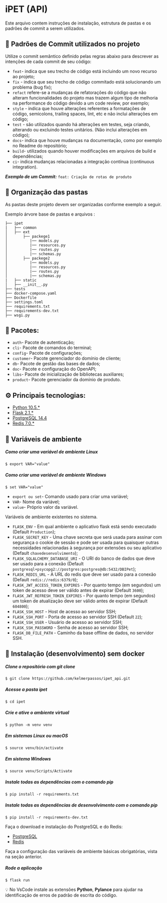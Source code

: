 # iPET (API)

Este arquivo contem instruções de instalação, estrutura de pastas e os padrões de commit a serem utilizados.

## :book: Padrões de Commit utilizados no projeto

Utilize o commit semântico definido pelas regras abaixo para descrever as intenções de cada commit de seu código:

- ```feat```- indica que seu trecho de código está incluindo um novo recurso ao projeto;
- ```fix``` - indica que seu trecho de código commitado está solucionando um problema (bug fix);
- ```refact``` refere-se a mudanças de refatorações do código que não alteram funcionalidades do projeto mas trazem algum tipo de melhoria na performance do código devido a um code review, por exemplo;
- ```style``` - indica que houve alterações referentes a formatações de código, semicolons, trailing spaces, lint, etc e não inclui alterações em código;
- ```test``` - são utilizados quando há alterações em testes, seja criando, alterando ou excluindo testes unitários. (Não inclui alterações em código);
- ```docs```- indica que houve mudanças na documentação, como por exemplo no Readme do repositório;
- ```build```- utilizados quando houver modificações em arquivos de build e dependências;
- ```ci```- indica mudanças relacionadas a integração contínua (continuous integration).

**_Exemplo de um Commit:_**
```feat: Criação de rotas de produto```
## :file_folder: Organização das pastas
As pastas deste projeto devem ser organizadas conforme exemplo a seguir.

Exemplo árvore base de pastas e arquivos :
```
├── ipet
|   ├── common
│   ├── ext
│       ├── packege1
│          |── models.py
│          |── resources.py
│          |── routes.py
│          |── schemas.py
│       ├── packege2
│          |── models.py
│          |── resources.py
│          |── routes.py
│          |── schemas.py
|   ├── static
│   ├── __init__.py
├── tests
├── docker-compose.yaml
├── Dockerfile
├── settings.toml
├── requirements.txt
├── requirements-dev.txt
├── wsgi.py
```
## :file_folder: Pacotes:
- ```auth```- Pacote de autenticação;
- ```cli```- Pacote de comandos do terminal;
- ```config```- Pacote de configurações;
- ```customer```- Pacote gerenciador do domínio de cliente;
- ```db```- Pacote de gestão das bases de dados;
- ```doc```- Pacote e configuração do OpenAPI;
- ```libs```- Pacote de inicialização de bibliotecas auxiliares;
- ```product```- Pacote gerenciador da domínio de produto.
## :gear: Principais tecnologias:
- [Python 10.5.*](https://www.python.org/)
- [Flask 2.1.*](https://flask.palletsprojects.com/en/2.1.x/)
- [PostgreSQL 14.4](https://www.postgresql.org/about/news/postgresql-144-released-2470/#:~:text=The%20PostgreSQL%20Global%20Development%20Group,data%20corruption%20in%20your%20indexes.)
- [Redis 7.0.*](https://redis.io/docs/getting-started/)
## :book: Variáveis de ambiente
##### **Como criar uma variável de ambiente Linux**
```
$ export VAR="value"
```
##### **Como criar uma variável de ambiente Windows**
```
$ set VAR="value"
```
- ```export ou set```- Comando usado para criar uma variável;
- ```VAR```- Nome da variável;
- ```value```- Próprio valor da variável.

Variáveis de ambiente existentes no sistema.

- ```FLASK_ENV``` - Em qual ambiente o aplicativo flask está sendo executado (Default ```Production```);
- ```FLASK_SECRET_KEY``` - Uma chave secreta que será usada para assinar com segurança o cookie de sessão e pode ser usada para quaisquer outras necessidades relacionadas à segurança por extensões ou seu aplicativo (Default ```chavedesenvolvimento```);
- ```FLASK_SQLALCHEMY_DATABASE_URI``` - O URI do banco de dados que deve ser usado para a conexão (Default ```postgresql+psycopg2://postgres:postgres@db:5432/DBIPet```); 
- ```FLASK_REDIS_URL``` - A URL do redis que deve ser usado para a conexão (Default ```redis://redis:6379/0```);
- ```FLASK_JWT_ACCESS_TOKEN_EXPIRES``` - Por quanto tempo (em segundos) um token de acesso deve ser válido antes de expirar (Default ```3600```);
- ```FLASK_JWT_REFRESH_TOKEN_EXPIRES``` - Por quanto tempo (em segundos) um token de atualização deve ser válido antes de expirar (Default ```604800```);
- ```FLASK_SSH_HOST``` - Host de acesso ao servidor SSH;
- ```FLASK_SSH_PORT``` - Porta de acesso ao servidor SSH (Default ```22```);
- ```FLASK_SSH_USER``` - Usuário de acesso ao servidor SSH;
- ```FLASK_SSH_PASSWORD``` - Senha de acesso ao servidor SSH;
- ```FLASK_DB_FILE_PATH``` - Caminho da base offline de dados, no servidor SSH.
## :traffic_light: Instalação (desenvolvimento) sem docker
##### **Clone o repositório com git clone**
```
$ git clone https://github.com/kelmerpassos/ipet_api.git
```
##### **Acesse a pasta _ipet_**
```
$ cd ipet
```
##### **Crie e ative o ambiente virtual**
```
$ python -m venv venv
```
##### **Em sistemas Linux ou macOS**
```
$ source venv/bin/activate 
```
##### **Em sistema Windows**
```
$ source venv/Scripts/Activate 
```
##### **Instale todas as dependências com o comando pip**
```
$ pip install -r requirements.txt
```
##### **Instale todas as dependências de desenvolvimento com o comando pip**
```
$ pip install -r requirements-dev.txt
```
Faça o download e instalação do PostgreSQL e do Redis:
- [PostgreSQL](https://www.postgresql.org/about/news/postgresql-144-released-2470/#:~:text=The%20PostgreSQL%20Global%20Development%20Group,data%20corruption%20in%20your%20indexes.)
- [Redis](https://redis.io/docs/getting-started/)

Faça a configuração das variáveis de ambiente básicas obrigatórias, vista na seção anterior.

##### **Rode a aplicação**
```
$ flask run
```
:bulb: No VsCode instale as extensões **Python**, **Pylance** para ajudar na identificação de erros de padrão de escrita do código.
